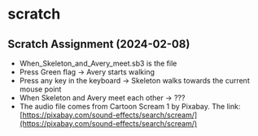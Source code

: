 # scratch

## Scratch Assignment (2024-02-08)
- When_Skeleton_and_Avery_meet.sb3 is the file
- Press Green flag -> Avery starts walking
- Press any key in the keyboard -> Skeleton walks towards the current mouse point
- When Skeleton and Avery meet each other -> ???
- The audio file comes from Cartoon Scream 1 by Pixabay. The link: [https://pixabay.com/sound-effects/search/scream/](https://pixabay.com/sound-effects/search/scream/)